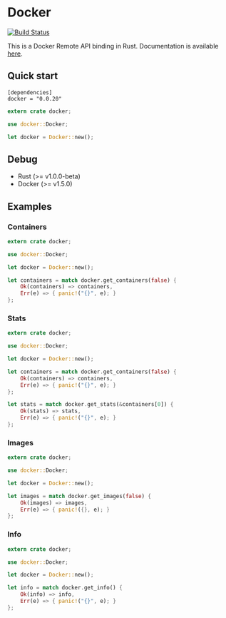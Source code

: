 # Docker

[![Build Status](https://travis-ci.org/ghmlee/rust-docker.svg)](https://travis-ci.org/ghmlee/rust-docker)

This is a Docker Remote API binding in Rust. Documentation is available [here](https://ghmlee.github.io/rust-docker/doc/docker).

## Quick start

```
[dependencies]
docker = "0.0.20"
```

```rust
extern crate docker;

use docker::Docker;

let docker = Docker::new();
```

## Debug
* Rust (>= v1.0.0-beta)
* Docker (>= v1.5.0)

## Examples

### Containers

```rust
extern crate docker;

use docker::Docker;

let docker = Docker::new();

let containers = match docker.get_containers(false) {
    Ok(containers) => containers,
    Err(e) => { panic!("{}", e); }
};
```

### Stats

```rust
extern crate docker;

use docker::Docker;

let docker = Docker::new();

let containers = match docker.get_containers(false) {
    Ok(containers) => containers,
    Err(e) => { panic!("{}", e); }
};

let stats = match docker.get_stats(&containers[0]) {
    Ok(stats) => stats,
    Err(e) => { panic!("{}", e); }
};
```

### Images

```rust
extern crate docker;

use docker::Docker;

let docker = Docker::new();

let images = match docker.get_images(false) {
    Ok(images) => images,
    Err(e) => { panic!({}, e); }
};

```

### Info

```rust
extern crate docker;

use docker::Docker;

let docker = Docker::new();

let info = match docker.get_info() {
    Ok(info) => info,
    Err(e) => { panic!("{}", e); }
};
```